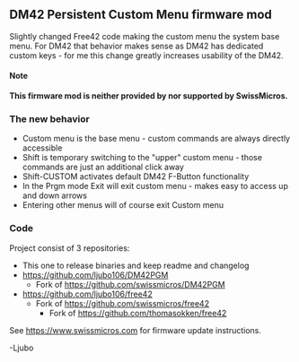 ## DM42 Persistent Custom Menu firmware mod

Slightly changed Free42 code making the custom menu the system base menu.
For DM42 that behavior makes sense as DM42 has dedicated custom keys - for
me this change greatly increases usability of the DM42.

#### Note

**This firmware mod is neither provided by nor supported by SwissMicros.**


### The new behavior

* Custom menu is the base menu - custom commands are always directly accessible
* Shift is temporary switching to the "upper" custom menu - those commands are just an additional click away
* Shift-CUSTOM activates default DM42 F-Button functionality
* In the Prgm mode Exit will exit custom menu - makes easy to access up and down arrows
* Entering other menus will of course exit Custom menu

### Code
Project consist of 3 repositories:

* This one to release binaries and keep readme and changelog
* https://github.com/ljubo106/DM42PGM
  * Fork of https://github.com/swissmicros/DM42PGM
* https://github.com/ljubo106/free42
  * Fork of https://github.com/swissmicros/free42
    * Fork of https://github.com/thomasokken/free42

See https://www.swissmicros.com for firmware update instructions.


-Ljubo

